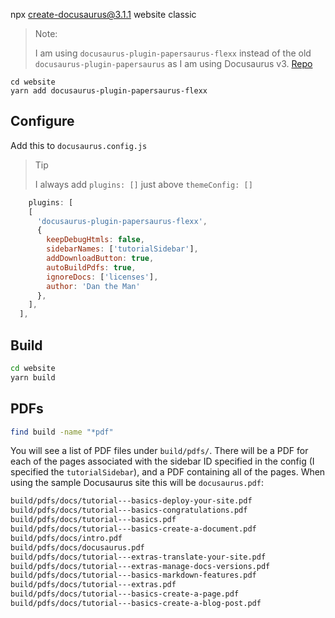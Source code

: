 npx create-docusaurus@3.1.1 website classic

> Note:
>
> I am using `docusaurus-plugin-papersaurus-flexx` instead of the old `docusaurus-plugin-papersaurus` as I am using Docusaurus v3. [Repo](https://www.npmjs.com/package/docusaurus-plugin-papersaurus-flexx)

```
cd website
yarn add docusaurus-plugin-papersaurus-flexx
```

## Configure

Add this to `docusaurus.config.js`

> Tip
> 
> I always add `plugins: []` just above `themeConfig: []`

```js
    plugins: [
    [
      'docusaurus-plugin-papersaurus-flexx',
      {
        keepDebugHtmls: false,
        sidebarNames: ['tutorialSidebar'],
        addDownloadButton: true,
        autoBuildPdfs: true,
        ignoreDocs: ['licenses'],
        author: 'Dan the Man'
      },
    ],
  ],
```

## Build

```bash
cd website
yarn build
```

## PDFs

```bash
find build -name "*pdf"
```

You will see a list of PDF files under `build/pdfs/`. There will be a PDF for each of the pages associated with the sidebar ID specified in the config (I specified the `tutorialSidebar`), and a PDF containing all of the pages. When using the sample Docusaurus site this will be `docusaurus.pdf`:

```bash
build/pdfs/docs/tutorial---basics-deploy-your-site.pdf
build/pdfs/docs/tutorial---basics-congratulations.pdf
build/pdfs/docs/tutorial---basics.pdf
build/pdfs/docs/tutorial---basics-create-a-document.pdf
build/pdfs/docs/intro.pdf
build/pdfs/docs/docusaurus.pdf
build/pdfs/docs/tutorial---extras-translate-your-site.pdf
build/pdfs/docs/tutorial---extras-manage-docs-versions.pdf
build/pdfs/docs/tutorial---basics-markdown-features.pdf
build/pdfs/docs/tutorial---extras.pdf
build/pdfs/docs/tutorial---basics-create-a-page.pdf
build/pdfs/docs/tutorial---basics-create-a-blog-post.pdf
```

